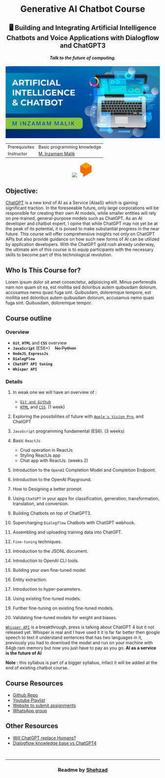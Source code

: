 <h1 align='center'>Generative AI Chatbot Course</h1>
<h2 align='center'>🖥 Building and Integrating Artificial Intelligence Chatbots and Voice Applications with Dialogflow and ChatGPT3</h2>
<h4 align='center'><i>Talk to the future of computing.</i></h4>

<img src='./readme-assets/cover.png'/>

|   |   |
| --- | --- |
| Prerequisites | Basic programming knowledge | List all new or modified files |
| Instructor | [M. Inzamam Malik](https://www.linkedin.com/in/minzamam) |

<p align="center"><img src="https://skillicons.dev/icons?i=js,nodejs,express,mongodb" />
<img height='50' width='50' src="./readme-assets/icons/dialogflow.png"/></p>

## Objective:

[ChatGPT](https://openai.com/blog/chatgpt) is a new kind of AI as a Service (AIaaS) which is gaining significant traction. In the foreseeable future, only large corporations will be responsible for creating their own AI models, while smaller entities will rely on pre-trained, general-purpose models such as ChatGPT. As an AI developer and chatbot expert, I opine that while ChatGPT may not yet be at the peak of its potential, it is poised to make substantial progress in the near future.
This course will offer comprehensive insights not only on ChatGPT APIs but also provide guidance on how such new forms of AI can be utilized by application developers. With the ChatGPT gold rush already underway, the ultimate aim of this course is to equip participants with the necessary skills to become part of this technological revolution.

## Who Is This Course for?

Lorem ipsum dolor sit amet consectetur, adipisicing elit. Minus perferendis nam non quam sit ea, est mollitia sed doloribus autem quibusdam dolorum, accusamus nemo quasi fuga sint. Quibusdam, doloremque tempore, est mollitia sed doloribus autem quibusdam dolorum, accusamus nemo quasi fuga sint. Quibusdam, doloremque tempor.

## Course outline

### Overview

- **`Git`**, **`HTML`** and **`CSS`** overview
- **`JavaScript`** (ES6+) &nbsp;&nbsp;&nbsp;~~No Python~~
- **`NodeJS`**, **`ExpressJs`**
- **`DialogFlow`**
- **`ChatGPT API tuning`**
- **`Whisper API`**

### Details

1. In weak one we will have an overview of :

	- [`Git and Github`](https://youtu.be/vbH9gMqJ5GQ)
	- [`HTML`](https://youtu.be/HcOc7P5BMi4) and [`CSS`](https://youtu.be/Edsxf_NBFrw).
(1 week)
1. Exploring the possibilities of future with [`Apple's Vision Pro`](https://www.youtube.com/live/GYkq9Rgoj8E?feature=share), and ChatGPT
2. `JavaScript` programming fundamental (ES6). (3 weeks)
3. Basic `ReactJs`
	- Crud operation in ReactJs 
	- Styling ReactJs app 
	- Chat app with ReactJs.
   (weeks 2)
2. Introduction to the `OpenAI` Completion Model and Completion Endpoint.
3. Introduction to the OpenAI Playground.
4. How to Designing a better prompt.
5. Using `ChatGPT` in your apps for classification, generation, transformation, translation, and conversion.
6. Building Chatbots on top of ChatGPT3.
7. Supercharging `Dialogflow` Chatbots with ChatGPT webhook.
8. Assembling and uploading training data into ChatGPT.
9. `Fine-tuning` techniques.
10. Introduction to the JSONL document.
11. Introduction to OpenAI CLI tools.
12. Building your own fine-tuned model.
13. Entity extraction.
14. Introduction to hyper-parameters.
15. Using existing fine-tuned models.
16. Further fine-tuning on existing fine-tuned models.
17. Validating fine-tuned models for weight and biases.

[`Whisper API`](https://github.com/openai/whisper) is a breakthrough, press is talking about ChatGPT 4 but it not released yet.
Whisper is real and I have used it it is far far better then google speech to text it understand sentences that has two languages in it, previously you had to download the model and run on your machine with 64gb ram memory but now you just have to pay as you go.
**AI as a service is the future of AI**

**Note :** this syllabus is part of a bigger syllabus, infact it will be added at the end of existing chatbot course.


## Course Resources

- [Github Repo](https://github.com/mInzamamMalik/SMIT-chatbot-b3)
- [Youtube Playlist](https://www.youtube.com/@InzamamMalik)
- [Website to submit assignments](https://sysborg-air.web.app/)
- [WhatsApp group]()

## Other Resources

- [Will ChatGPT replace Humans?](https://youtu.be/84kL9fInMfQ)
- [Dialogflow knowledge base vs ChatGPT4](https://youtu.be/BZgjbCX1vVU)

<br><hr>
<h3 align='center'>Readme by <a href='https://github.com/shehza-d/'>Shehzad</a></h3>